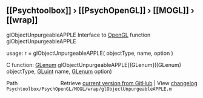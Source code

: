 ## [[Psychtoolbox]] &#8250; [[PsychOpenGL]] &#8250; [[MOGL]] &#8250; [[wrap]]

glObjectUnpurgeableAPPLE  Interface to [OpenGL](OpenGL) function glObjectUnpurgeableAPPLE  
  
usage:  r = glObjectUnpurgeableAPPLE( objectType, name, option )  
  
C function:  [GLenum](GLenum) glObjectUnpurgeableAPPLE[(GLenum]((GLenum) objectType, [GLuint](GLuint) name, [GLenum](GLenum) option)  




<div class="code_header" style="text-align:right;">
  <span style="float:left;">Path&nbsp;&nbsp;</span> <span class="counter">Retrieve <a href=
  "https://raw.github.com/Psychtoolbox-3/Psychtoolbox-3/beta/Psychtoolbox/PsychOpenGL/MOGL/wrap/glObjectUnpurgeableAPPLE.m">current version from GitHub</a> | View <a href=
  "https://github.com/Psychtoolbox-3/Psychtoolbox-3/commits/beta/Psychtoolbox/PsychOpenGL/MOGL/wrap/glObjectUnpurgeableAPPLE.m">changelog</a></span>
</div>
<div class="code">
  <code>Psychtoolbox/PsychOpenGL/MOGL/wrap/glObjectUnpurgeableAPPLE.m</code>
</div>


